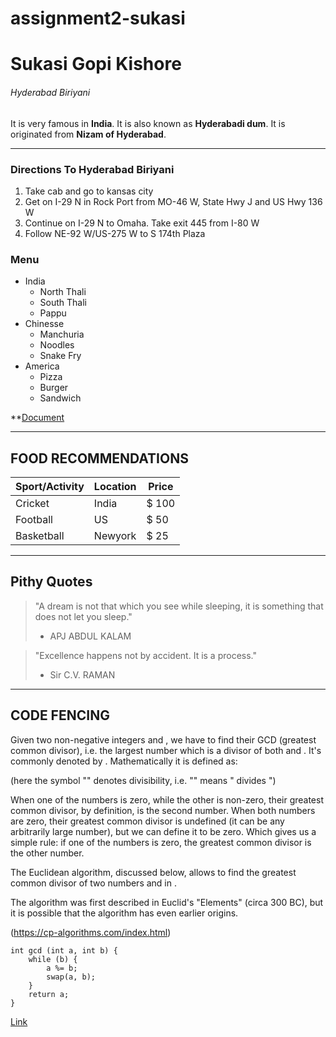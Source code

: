 # assignment2-sukasi

# Sukasi Gopi Kishore

###### Hyderabad Biriyani

It is very famous in **India**. It is also known as **Hyderabadi dum**. It is originated from **Nizam of Hyderabad**.

---
### Directions To Hyderabad Biriyani
1. Take cab and go to kansas city
2. Get on I-29 N in Rock Port from MO-46 W, State Hwy J and US Hwy 136 W
3. Continue on I-29 N to Omaha. Take exit 445 from I-80 W
4. Follow NE-92 W/US-275 W to S 174th Plaza


### Menu
* India
    - North Thali
    - South Thali
    - Pappu
* Chinesse
    - Manchuria
    - Noodles
    - Snake Fry
* America
    - Pizza
    - Burger
    - Sandwich

**[Document](ABOUTME.md)

---
## FOOD RECOMMENDATIONS
Sport/Activity  | Location  |  Price 
---             | ---       | ---
Cricket         | India     | $ 100
Football        | US        | $ 50
Basketball      | Newyork   | $ 25

---

## Pithy Quotes
> "A dream is not that which you see while sleeping, it is something that does not let you sleep."
> - APJ ABDUL KALAM

> "Excellence happens not by accident. It is a process."
> - Sir C.V. RAMAN

---
## CODE FENCING
Given two non-negative integers  and , we have to find their GCD (greatest common divisor), i.e. the largest number which is a divisor of both  and . It's commonly denoted by . Mathematically it is defined as:

(here the symbol "" denotes divisibility, i.e. "" means " divides ")

When one of the numbers is zero, while the other is non-zero, their greatest common divisor, by definition, is the second number. When both numbers are zero, their greatest common divisor is undefined (it can be any arbitrarily large number), but we can define it to be zero. Which gives us a simple rule: if one of the numbers is zero, the greatest common divisor is the other number.

The Euclidean algorithm, discussed below, allows to find the greatest common divisor of two numbers  and  in .

The algorithm was first described in Euclid's "Elements" (circa 300 BC), but it is possible that the algorithm has even earlier origins.

(https://cp-algorithms.com/index.html)

```
int gcd (int a, int b) {
    while (b) {
        a %= b;
        swap(a, b);
    }
    return a;
}
```
[Link](https://cp-algorithms.com/algebra/euclid-algorithm.html)